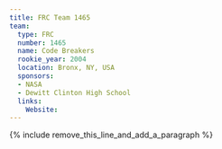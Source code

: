 ```yaml
---
title: FRC Team 1465
team:
  type: FRC
  number: 1465
  name: Code Breakers
  rookie_year: 2004
  location: Bronx, NY, USA
  sponsors:
  - NASA
  - Dewitt Clinton High School
  links:
    Website:
---
```


{% include remove_this_line_and_add_a_paragraph %}